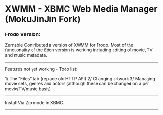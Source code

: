 XWMM - XBMC Web Media Manager (MokuJinJin Fork)
====

### Frodo Version:
Zernable Contributed a version of XWMM for Frodo. Most of the functionality of the Eden version is working including editing of movie, TV and music metadata.

- - -
Features not yet working - Todo list:

1/ The "Files" tab (replace old HTTP API)
2/ Changing artwork
3/ Managing movie sets, genres and actors (although these can be changed on a per movie/TV/music basis)

- - -
Install Via Zip mode in XBMC.
- - -
